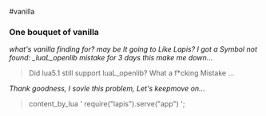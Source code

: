 #vanilla
### One bouquet of vanilla
*what's vanilla finding for? may be It going to Like Lapis?*
*I got a Symbol not found: _luaL_openlib mistake for 3 days this make me down...*
> Did lua5.1 still support luaL_openlib? What a f*cking Mistake ...

*Thank goodness, I sovle this problem, Let's keepmove on...*

> content_by_lua '
        require("lapis").serve("app")
      ';
